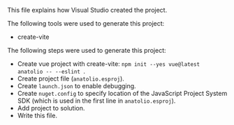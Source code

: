This file explains how Visual Studio created the project.

The following tools were used to generate this project:
- create-vite

The following steps were used to generate this project:
- Create vue project with create-vite: `npm init --yes vue@latest anatolio -- --eslint `.
- Create project file (`anatolio.esproj`).
- Create `launch.json` to enable debugging.
- Create `nuget.config` to specify location of the JavaScript Project System SDK (which is used in the first line in `anatolio.esproj`).
- Add project to solution.
- Write this file.
